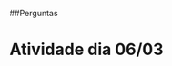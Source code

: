 
##Perguntas
<h1>Atividade dia 06/03<h1<
1. A
2. 2004
3. Fevereiro
4. Londrina
6. Interessante, quero dinheiro
7. A
8. Internet foi criado na guerra fria, composta por redes de computadores, que tem finalidade de ajudar o ser humano em diversas áreas, disponibilizando informações
9. jogo cs go, faço ctfs, fico no discord, vejo familia sacana
10. escuto de tudo linkin park, sertanejo,funk,forró
11. computador é uma maquina que faz calculos, composta por hardware.
12. linguagem de programação, é uma linguagem que exerce funções e calculos interpretadas pelo computador, navegador.
13. Python & JS
14. mewtwo
